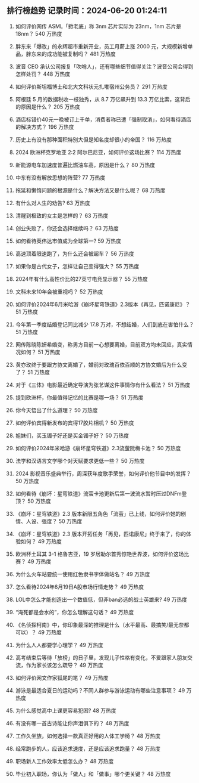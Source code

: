 
## 排行榜趋势 记录时间：2024-06-20 01:24:11
  
  1. 如何评价网传 ASML「掀老底」称 3nm 芯片实际为 23nm，1nm 芯片是 18nm？ 540 万热度
    
  2. 胖东来「爆改」的永辉超市重新开业，员工月薪上涨 2000 元，大规模新增单品，胖东来的成功能被复制吗？ 481 万热度
    
  3. 波音 CEO 承认公司报复「吹哨人」，还有哪些细节值得关注？波音公司会得到怎样处罚？ 448 万热度
    
  4. 如何评价斯坦福博士和北大文科状元扎堆宿州公务员？ 291 万热度
    
  5. 阿根廷 5 月的数据税收一枝独秀，从 8.7 万亿飙升到 13.3 万亿比索，这背后的原因是什么？ 205 万热度
    
  6. 酒店标错价40元一晚被订上千单，消费者称已遭「强制取消」，如何看待酒店的解决方式？ 196 万热度
    
  7. 历史上有没有那种面积特别大但是知名度却很小的帝国？ 116 万热度
    
  8. 2024 欧洲杯克罗地亚 2:2 阿尔巴尼亚，如何评价这场比赛？ 114 万热度
    
  9. 新能源电车加速度普遍比燃油车高，原因是什么？ 80 万热度
    
  10. 中东有没有解放思想的阵营? 77 万热度
    
  11. 拖延和懒惰问题的根源是什么？解决方法又是什么呢？ 68 万热度
    
  12. 有什么对人生的劝告? 63 万热度
    
  13. 清醒到极致的女主是怎样的？ 63 万热度
    
  14. 创业失败了，你还会选择继续吗？ 63 万热度
    
  15. 如何看待英伟达市值成为全球第一? 59 万热度
    
  16. 高速顶着限速跑了，为什么还会被超车？ 56 万热度
    
  17. 如果你是古代女子，怎样让自己变得强大？ 55 万热度
    
  18. 2024年有什么高性价比的27英寸电竞显示器？ 55 万热度
    
  19. 文科未来10年会被重视吗？ 52 万热度
    
  20. 如何评价2024年6月米哈游《崩坏星穹铁道》2.3版本《再见，匹诺康尼》？ 51 万热度
    
  21. 今年第一季度结婚登记同比减少 17.8 万对，不想结婚，人们到底在害怕什么？ 51 万热度
    
  22. 网传陈晓陈妍希婚变，称男方目前一心想要离婚，目前双方均未回应，真实情况如何？ 51 万热度
    
  23. 黄亦玫终于要跟方协文离婚了，婚前对玫瑰百依百顺的方协文婚后为什么变了？ 51 万热度
    
  24. 对于《三体》电影最近确定导演为张艺谋这件事情你有什么看法？ 51 万热度
    
  25. 提到欧洲杯，你最值得记忆的比赛是哪一场？ 51 万热度
    
  26. 你今天悟出了什么道理？ 50 万热度
    
  27. 如何评价宾得新发布的宾得17胶片相机？ 50 万热度
    
  28. 姐妹们，买玉镯子好还是买金镯子好？ 50 万热度
    
  29. 如何评价2024年米哈游《崩坏星穹铁道》2.3流萤阮梅卡池？ 50 万热度
    
  30. 法学和汉语言文学哪个对天赋要求更低一些？ 50 万热度
    
  31. 2024 影视音乐盛典举行，周深获年度歌手荣誉，如何评价他节目中的发挥？ 50 万热度
    
  32. 如何看待《崩坏：星穹铁道》流萤卡池更新后第一波流水暂时压过DNFm登顶？ 50 万热度
    
  33. 《崩坏：星穹铁道》2.3 版本新限五角色「流萤」已上线，如何评价她的剧情、人设、强度？ 50 万热度
    
  34. 《崩坏：星穹铁道》2.3 版本开拓任务「再见，匹诺康尼」终于来了，你的体验如何？ 49 万热度
    
  35. 欧洲杯土耳其 3-1 格鲁吉亚，19 岁居勒尔首秀惊艳世界波，如何评价这场比赛？ 49 万热度
    
  36. 为什么火车站要统一使用红色隶书字体做站名？ 49 万热度
    
  37. 怎么看待2024年6月19日A股市场行情走势？ 49 万热度
    
  38. LOL中怎么才能创造出一个数值低，但非ban必选的战士英雄来? 49 万热度
    
  39. “淹死都是会水的”，你怎么理解这句话？ 49 万热度
    
  40. 《名侦探柯南》中，你印象最深的推理是什么（水平最高、最搞笑/最无奈都可以）？ 49 万热度
    
  41. 为什么人人都要学心理学？ 49 万热度
    
  42. 高考结束后等待「放榜」的日子里，发现儿子性格有变化，不爱跟家人朋友交流，作为家长该怎么疏导？ 49 万热度
    
  43. 如何评价网文作家狐尾的笔？ 49 万热度
    
  44. 游泳是最适合夏日的运动吗？不同人群参与游泳运动有哪些注意事项？ 49 万热度
    
  45. 为什么感觉高中上课更容易犯困? 48 万热度
    
  46. 有没有哪一首古诗能让你声泪俱下的？ 48 万热度
    
  47. 工作久坐族，如何选择一款真正好用的人体工学椅？ 48 万热度
    
  48. 经常跑步的人，应该追求速度，还是应该追求跑量？ 48 万热度
    
  49. 职场新人工作效率太低怎么办？ 48 万热度
    
  50. 毕业初入职场，你认为「做人」和「做事」哪个更关键？ 48 万热度
    